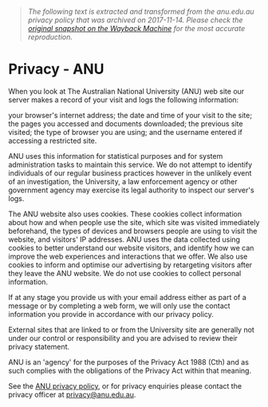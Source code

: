 > *The following text is extracted and transformed from the anu.edu.au privacy policy that was archived on 2017-11-14. Please check the [original snapshot on the Wayback Machine](https://web.archive.org/web/20171114211541id_/http%3A//www.anu.edu.au/privacy) for the most accurate reproduction.*

# Privacy - ANU

When you look at The Australian National University (ANU) web site our server makes a record of your visit and logs the following information:

your browser's internet address; the date and time of your visit to the site; the pages you accessed and documents downloaded; the previous site visited; the type of browser you are using; and the username entered if accessing a restricted site.

ANU uses this information for statistical purposes and for system administration tasks to maintain this service. We do not attempt to identify individuals of our regular business practices however in the unlikely event of an investigation, the University, a law enforcement agency or other government agency may exercise its legal authority to inspect our server's logs.

The ANU website also uses cookies. These cookies collect information about how and when people use the site, which site was visited immediately beforehand, the types of devices and browsers people are using to visit the website, and visitors' IP addresses. ANU uses the data collected using cookies to better understand our website visitors, and identify how we can improve the web experiences and interactions that we offer. We also use cookies to inform and optimise our advertising by retargeting visitors after they leave the ANU website. We do not use cookies to collect personal information.

If at any stage you provide us with your email address either as part of a message or by completing a web form, we will only use the contact information you provide in accordance with our privacy policy.

External sites that are linked to or from the University site are generally not under our control or responsibility and you are advised to review their privacy statement.

ANU is an 'agency' for the purposes of the Privacy Act 1988 (Cth) and as such complies with the obligations of the Privacy Act within that meaning.

See the [ANU privacy policy](https://policies.anu.edu.au/ppl/document/ANUP_010007), or for privacy enquiries please contact the privacy officer at [privacy@anu.edu.au](mailto:privacy@anu.edu.au).

